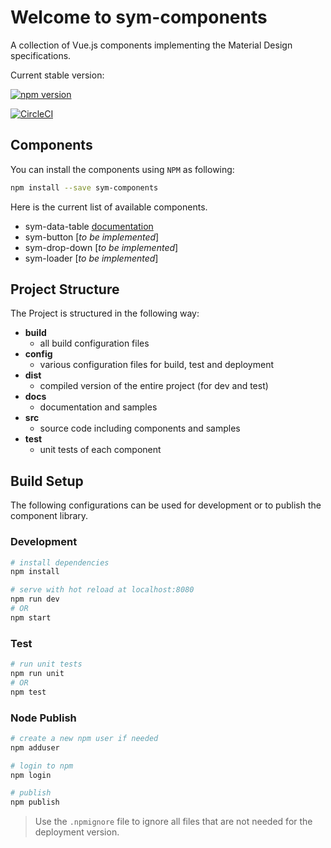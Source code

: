 # Welcome to sym-components

A collection of Vue.js components implementing the Material Design specifications.

Current stable version:

[![npm version](https://badge.fury.io/js/sym-components.svg)](https://badge.fury.io/js/sym-components)

[![CircleCI](https://circleci.com/gh/raffaeu/sym-components/tree/master.svg?style=svg)](https://circleci.com/gh/raffaeu/sym-components/tree/master)

## Components

You can install the components using `NPM` as following:

```bash
npm install --save sym-components
```

Here is the current list of available components.

- sym-data-table [documentation](docs/SymDataTable.md)
- sym-button [*to be implemented*]
- sym-drop-down [*to be implemented*]
- sym-loader [*to be implemented*]

## Project Structure

The Project is structured in the following way:

- **build**
  - all build configuration files
- **config**
  - various configuration files for build, test and deployment
- **dist**
  - compiled version of the entire project (for dev and test)
- **docs**
  - documentation and samples
- **src**
  - source code including components and samples
- **test**
  - unit tests of each component

## Build Setup

The following configurations can be used for development or to publish the component library.

### Development

``` bash
# install dependencies
npm install

# serve with hot reload at localhost:8080
npm run dev
# OR
npm start
```

### Test

```bash
# run unit tests
npm run unit
# OR
npm test
```

### Node Publish

```bash
# create a new npm user if needed
npm adduser

# login to npm
npm login

# publish
npm publish
```

> Use the `.npmignore` file to ignore all files that are not needed for the deployment version. 
